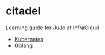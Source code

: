 # citadel
Learning guide for JuJo at InfraCloud

- [Kubernetes](kubernetes/README.md)
- [Golang](golang/README.md)
